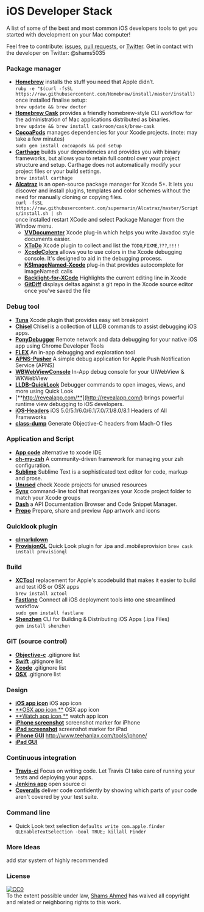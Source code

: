 # iOS Developer Stack
A list of some of the best and most common iOS developers tools to get you started with development on your Mac computer!  

Feel free to contribute: [issues](https://github.com/shams-ahmed/ios-developers-stack/issues), [pull requests](https://github.com/shams-ahmed/ios-developers-stack/pulls), or [Twitter](https://twitter.com/shams5035). Get in contact with the developer on Twitter: @shams5035

### Package manager
* [**Homebrew**](http://brew.sh/) installs the stuff you need that Apple didn’t.   
```ruby -e "$(curl -fsSL https://raw.githubusercontent.com/Homebrew/install/master/install)```  
once installed finalise setup:  
```brew update && brew doctor```
* [**Homebrew Cask**](http://caskroom.io/) provides a friendly homebrew-style CLI workflow for the administration of Mac applications distributed as binaries.  
```brew update && brew install caskroom/cask/brew-cask```
* [**CocoaPods**](https://github.com/CocoaPods/CocoaPods) manages dependencies for your Xcode projects. (note: may take a few minutes)  
```sudo gem install cocoapods && pod setup``` 
* [**Carthage**](https://github.com/Carthage/Carthage)  builds your dependencies and provides you with binary frameworks, but allows you to retain full control over your project structure and setup. Carthage does not automatically modify your project files or your build settings.  
```brew install carthage```  
* [**Alcatraz**](http://alcatraz.io/) is an open-source package manager for Xcode 5+. It lets you discover and install plugins, templates and color schemes without the need for manually cloning or copying files.  
```curl -fsSL https://raw.githubusercontent.com/supermarin/Alcatraz/master/Scripts/install.sh | sh```  
once installed restart XCode and select Package Manager from the Window menu.  
	* [**VVDocumenter**](https://github.com/onevcat/VVDocumenter-Xcode)  Xcode plug-in which helps you write Javadoc style documents easier.  
	* [**XToDo**](https://github.com/trawor/XToDo)  Xcode plugin to collect and list the `TODO`,`FIXME`,`???`,`!!!!`
	* [**XcodeColors**](https://github.com/robbiehanson/XcodeColors)  allows you to use colors in the Xcode debugging console. It's designed to aid in the debugging process.  
	* [**KSImageNamed-Xcode**](https://github.com/ksuther/KSImageNamed-Xcode)  plug-in that provides autocomplete for imageNamed: calls 
	* [**Backlight-for-XCode**](https://github.com/limejelly/Backlight-for-XCode)  Highlights the current editing line in Xcode 
	* [**GitDiff**](https://github.com/johnno1962/GitDiff)  displays deltas against a git repo in the Xcode source editor once you've saved the file  
 

### Debug tool  
* [**Tuna**](https://github.com/dealforest/Tuna) Xcode plugin that provides easy set breakpoint  
* [**Chisel**](https://github.com/facebook/chisel)  Chisel is a collection of LLDB commands to assist debugging iOS apps.  
* [**PonyDebugger**](https://github.com/square/PonyDebugger) Remote network and data debugging for your native iOS app using Chrome Developer Tools  
* [**FLEX**](https://github.com/Flipboard/FLEX) An in-app debugging and exploration tool  
* [**APNS-Pusher**](https://github.com/blommegard/APNS-Pusher) A simple debug application for Apple Push Notification Service (APNS)  
* [**WBWebViewConsole**](https://github.com/Naituw/WBWebViewConsole) In-App debug console for your UIWebView & WKWebView  
* [**LLDB-QuickLook**](https://github.com/ryanolsonk/LLDB-QuickLook) Debugger commands to open images, views, and more using Quick Look  
* [**http://revealapp.com/**](http://revealapp.com/) brings powerful runtime view debugging to iOS developers.  
* [**iOS-Headers**](https://github.com/MP0w/iOS-Headers) iOS 5.0/5.1/6.0/6.1/7.0/7.1/8.0/8.1 Headers of All Frameworks  
* [**class-dump**](https://github.com/nygard/class-dump) Generate Objective-C headers from Mach-O files


### Application and Script  
* [**App code**](https://www.jetbrains.com/objc/) alternative to xcode IDE  
* [**oh-my-zsh**](https://github.com/robbyrussell/oh-my-zsh) A community-driven framework for managing your zsh configuration.  
* [**Sublime**](http://www.sublimetext.com/) Sublime Text is a sophisticated text editor for code, markup and prose.  
* [**Unused**](http://jeffhodnett.github.io/Unused/) check Xcode projects for unused resources  
* [**Synx**](https://github.com/venmo/synx) command-line tool that reorganizes your Xcode project folder to match your Xcode groups 
* [**Dash**](https://kapeli.com/dash) a API Documentation Browser and Code Snippet Manager.  
* [**Prepo**](http://wearemothership.com/work/prepo/) Prepare, share and preview App artwork and icons  


### Quicklook plugin
* [**qlmarkdown**](https://github.com/toland/qlmarkdown) 
* [**ProvisionQL**](https://github.com/ealeksandrov/ProvisionQL) Quick Look plugin for .ipa and .mobileprovision 
```brew cask install provisionql```  


### Build
* [**XCTool**](https://github.com/facebook/xctool) replacement for Apple's xcodebuild that makes it easier to build and test iOS or OSX apps  
```brew install xctool```
* [**Fastlane**](https://github.com/KrauseFx/fastlane) Connect all iOS deployment tools into one streamlined workflow  
```sudo gem install fastlane```
* [**Shenzhen**](https://github.com/nomad/shenzhen) CLI for Building & Distributing iOS Apps (.ipa Files)  
```gem install shenzhen```


### GIT (source control)
* [**Objective-c**](https://github.com/github/gitignore/blob/master/Objective-C.gitignore) .gitignore list  
* [**Swift**](https://github.com/github/gitignore/blob/master/Swift.gitignore) .gitignore list  
* [**Xcode**](https://github.com/github/gitignore/blob/master/Global/Xcode.gitignore) .gitignore list  
* [**OSX**](https://github.com/github/gitignore/blob/master/Global/OSX.gitignore) .gitignore list  


### Design 
* [**iOS app icon**](http://appicontemplate.com/ios8) iOS app icon
* [**OSX app icon **](http://appicontemplate.com/osx) OSX app icon
* [**Watch app icon **](http://appicontemplate.com/watch) watch app icon
* [**iPhone screenshot**](http://appicontemplate.com/iphonescreenshot) screenshot marker for iPhone
* [**iPad screenshot**](http://appicontemplate.com/ipadscreenshot) screenshot marker for iPad
* [**iPhone GUI**](http://www.teehanlax.com/tools/iphone/) http://www.teehanlax.com/tools/iphone/
* [**iPad GUI**](http://www.teehanlax.com/tools/ipad/) 


### Continuous integration
* [**Travis-ci**](https://travis-ci.com/) Focus on writing code. Let Travis CI take care of running your tests and deploying your apps.  
* [**Jenkins app**](https://github.com/stisti/jenkins-app) open source ci
* [**Coveralls**](https://coveralls.io/) deliver code confidently by showing which parts of your code aren't covered by your test suite.  


### Command line
* Quick Look text selection
```defaults write com.apple.finder QLEnableTextSelection -bool TRUE; killall Finder```


### More Ideas
add star system of highly recommended  


### License
[![CC0](http://i.creativecommons.org/p/zero/1.0/88x31.png)](http://creativecommons.org/publicdomain/zero/1.0/)  
To the extent possible under law, [Shams Ahmed](https://twitter.com/shams5035) has waived all copyright and related or neighboring rights to this work.  

